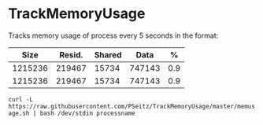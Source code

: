 # TrackMemoryUsage
Tracks memory usage of process every 5 seconds in the format:

|Size	|Resid.	|Shared	|Data	|%
| --- | --- | --- | --- | --- |
|1215236	|219467	|15734	|747143	|0.9
1215236	|219467	|15734	|747143	|0.9

`curl -L https://raw.githubusercontent.com/PSeitz/TrackMemoryUsage/master/memusage.sh | bash /dev/stdin processname`
